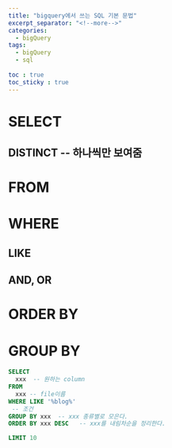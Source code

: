 ```yaml
---
title: "bigquery에서 쓰는 SQL 기본 문법"
excerpt_separator: "<!--more-->"
categories:
  - bigQuery
tags:
  - bigQuery
  - sql
  
toc : true
toc_sticky : true
---
```


# SELECT
## DISTINCT  -- 하나씩만 보여줌
# FROM
# WHERE
## LIKE
## AND, OR
# ORDER BY
# GROUP BY

```sql
SELECT
  xxx  -- 원하는 column
FROM
  xxx -- file이름
WHERE LIKE '%blog%'
 -- 조건
GROUP BY xxx  -- xxx 종류별로 모은다.
ORDER BY xxx DESC   -- xxx를 내림차순을 정리한다. 

LIMIT 10
```
